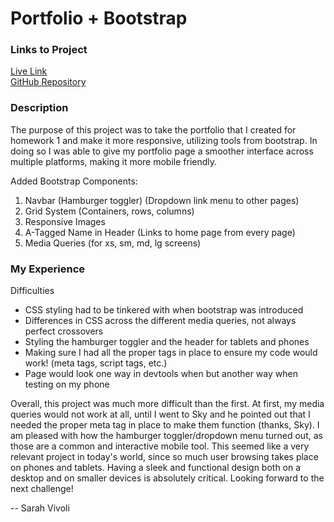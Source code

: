 # Portfolio + Bootstrap

### Links to Project

[Live Link](https://svivoli.github.io/Bootstrap-Portfolio/)  
[GitHub Repository](https://github.com/svivoli/Bootstrap-Portfolio)

### Description

The purpose of this project was to take the portfolio that I created for homework 1 and make it more responsive, utilizing tools from bootstrap. In doing so I was able to give my portfolio page a smoother interface across multiple platforms, making it more mobile friendly.

Added Bootstrap Components:
1. Navbar
    (Hamburger toggler)
    (Dropdown link menu to other pages)
2. Grid System
    (Containers, rows, columns)
3. Responsive Images
4. A-Tagged Name in Header
    (Links to home page from every page)
5. Media Queries
    (for xs, sm, md, lg screens)

### My Experience

Difficulties
* CSS styling had to be tinkered with when bootstrap was introduced
* Differences in CSS across the different media queries, not always perfect crossovers
* Styling the hamburger toggler and the header for tablets and phones
* Making sure I had all the proper tags in place to ensure my code would work! (meta tags, script tags, etc.)
* Page would look one way in devtools when but another way when testing on my phone

Overall, this project was much more difficult than the first. At first, my media queries would not work at all, until I went to Sky and he pointed out that I needed the proper meta tag in place to make them function (thanks, Sky).  I am pleased with how the hamburger toggler/dropdown menu turned out, as those are a common and interactive mobile tool. This seemed like a very relevant project in today's world, since so much user browsing takes place on phones and tablets. Having a sleek and functional design both on a desktop and on smaller devices is absolutely critical. Looking forward to the next challenge!

-- Sarah Vivoli

